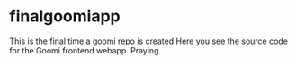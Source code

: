 # finalgoomiapp
This is the final time a goomi repo is created
Here you see the source code for the Goomi frontend webapp. 
Praying.
